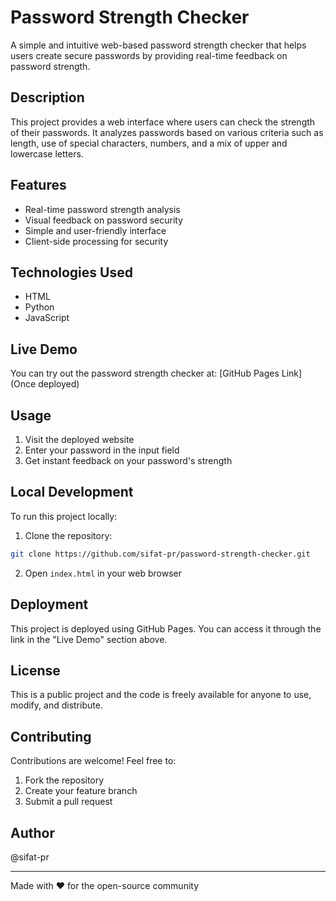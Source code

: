 # Password Strength Checker

A simple and intuitive web-based password strength checker that helps users create secure passwords by providing real-time feedback on password strength.

## Description

This project provides a web interface where users can check the strength of their passwords. It analyzes passwords based on various criteria such as length, use of special characters, numbers, and a mix of upper and lowercase letters.

## Features

- Real-time password strength analysis
- Visual feedback on password security
- Simple and user-friendly interface
- Client-side processing for security

## Technologies Used

- HTML
- Python
- JavaScript

## Live Demo

You can try out the password strength checker at: [GitHub Pages Link] (Once deployed)

## Usage

1. Visit the deployed website
2. Enter your password in the input field
3. Get instant feedback on your password's strength

## Local Development

To run this project locally:

1. Clone the repository:
```bash
git clone https://github.com/sifat-pr/password-strength-checker.git
```

2. Open `index.html` in your web browser

## Deployment

This project is deployed using GitHub Pages. You can access it through the link in the "Live Demo" section above.

## License

This is a public project and the code is freely available for anyone to use, modify, and distribute.

## Contributing

Contributions are welcome! Feel free to:
1. Fork the repository
2. Create your feature branch
3. Submit a pull request

## Author

@sifat-pr

---
Made with ❤️ for the open-source community
